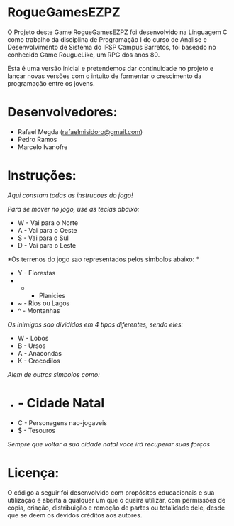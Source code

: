 # RogueGamesEZPZ
O Projeto deste Game RogueGamesEZPZ foi desenvolvido na Linguagem C como trabalho da disciplina de Programação I do curso de Analise e Desenvolvimento de Sistema do IFSP Campus Barretos, foi baseado no conhecido Game RougueLike, um RPG dos anos 80. 

Esta é uma versão inicial e pretendemos dar continuidade no projeto e lançar novas versões com o intuito de formentar o crescimento da programação entre os jovens.

# Desenvolvedores:
- Rafael Megda (rafaelmisidoro@gmail.com) 
- Pedro Ramos 
- Marcelo Ivanofre

# Instruções:

*Aqui constam todas as instrucoes do jogo!*

*Para se mover no jogo, use as teclas abaixo:*
- W - Vai para o Norte
- A - Vai para o Oeste 
- S - Vai para o Sul 
- D - Vai para o Leste 

*Os terrenos do jogo sao representados pelos simbolos abaixo: *
- Y - Florestas 
- - - Planicies 
- ~ - Rios ou Lagos 
- ^ - Montanhas 

*Os inimigos sao divididos em 4 tipos diferentes, sendo eles:*
- W - Lobos 
- B - Ursos 
- A - Anacondas 
- K - Crocodilos 

*Alem de outros simbolos como:*
- # - Cidade Natal
- C - Personagens nao-jogaveis 
- $ - Tesouros 

*Sempre que voltar a sua cidade natal voce irá recuperar suas forças*

# Licença:
O código a seguir foi desenvolvido com propósitos educacionais e sua utilização é aberta a qualquer um que o queira utilizar, com permissões de cópia, criação, distribuição e remoção de partes ou totalidade dele, desde que se deem os devidos créditos aos autores.

